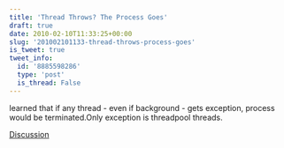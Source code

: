 ```yaml
---
title: 'Thread Throws? The Process Goes'
draft: true
date: 2010-02-10T11:33:25+00:00
slug: '201002101133-thread-throws-process-goes'
is_tweet: true
tweet_info:
  id: '8885598286'
  type: 'post'
  is_thread: False
---
```




learned that if any thread - even if background - gets exception, process would be terminated.Only exception is threadpool threads.

[Discussion](https://x.com/sytelus/status/8885598286)
